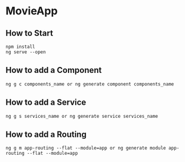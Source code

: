 # MovieApp

## How to Start
```shell
npm install
ng serve --open
```

## How to add a Component
```shell
ng g c components_name or ng generate component components_name
```

## How to add a Service
```shell
ng g s services_name or ng generate service services_name
```

## How to add a Routing
```shell
ng g m app-routing --flat --module=app or ng generate module app-routing --flat --module=app
```